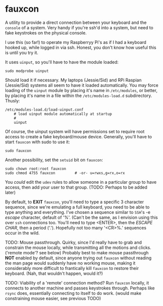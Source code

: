 fauxcon
=======

A utility to provide a direct connection between your keyboard and the `console` of a system.
Very handy if you're ssh'd into a system, but need to fake keystrokes on the physical console.

I use this (so far!) to operate my Raspberryy Pi's as if I had a keyboard hooked up, while logged
in via ssh.  Honest, you don't know how useful this is until you try it.

It uses `uinput`, so you'll have to have the module loaded:

    sudo modprobe uinput

Should load it if necessary.  My laptops (Jessie/Sid) and RPi Raspian (Jessie/Sid) systems all
seem to have it loaded automatically.  You may force loading of the `uinput` module by placing
it's name in `/etc/modules`, or better, by placing it's name in a file within the
`/etc/modules-load.d` subdirectory.  Thusly:

    /etc/modules-load.d/load-uinput.conf
        # load uinput module automatically at startup
        #
        uinput

Of course, the uinput system will have permissions set to require root access to create a fake
keyboard/mouse device.  Generally, you'll have to start `fauxcon` with sudo to use it:

    sudo fauxcon

Another possibility, set the `setuid` bit on `fauxcon`:

    sudo chown root:root fauxcon
    sudo chmod 4755 fauxcon         # -or- u=rwxs,g=rx,o=rx

You _could_ edit the `udev` rules to allow someone in a particular group to have access, then add
your user to that group.  (TODO: Perhaps to be added later)

By default, to __EXIT__ `fauxcon`, you'll need to type a specific 3 character sequence, since
we're emulating a full keyboard, you need to be able to type anything and everything.  I've chosen
a sequence similar to `SSH`'s  -e _escape_ character, default of '%'.  (Can't be the same, as I envision
using this over `ssh` connections too.  You'll need to type \<ENTER\>, then the _ESCAPE CHAR_,
then a period ('.').  Hopefully not too many '\<CR\>%.' sequences occur in the wild.

TODO: Mouse passthrough. Quirky, since I'd really have to grab and constrain the mouse locally,
while transmitting all the motions and clicks. ('remote mode'? see below)  Probably best to make
mouse passthrough __NOT__ enabled by default, since anyone trying out `fauxcon` without reading
the man page would suddenly have no working mouse, making it considerably more difficult to
frantically kill `fauxcon` to restore their keyboard. (Nah, that wouldn't happen, would it?)

TODO: Viability of a 'remote' connection method? Run `fauxcon` locally, it connects to another
machine and passes keystrokes through.  Perhaps like `rsync` does, essentially connecting to
itself to do work. (would make constraining mouse easier, see previous TODO)
